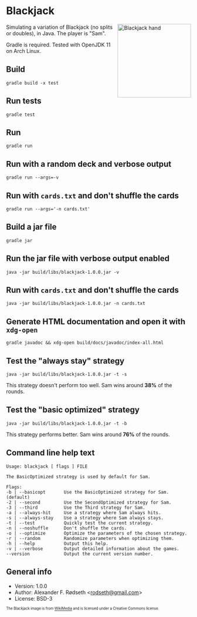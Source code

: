# Blackjack

<a href="https://commons.wikimedia.org/wiki/File:Winning_Blackjack_hand_%285857826966%29.jpg"><img alt="Blackjack hand" align="right" src="https://upload.wikimedia.org/wikipedia/commons/2/2f/Winning_Blackjack_hand_%285857826966%29.jpg" width=200></a>

Simulating a variation of Blackjack (no splits or doubles), in Java. The player is "Sam".

Gradle is required. Tested with OpenJDK 11 on Arch Linux.

## Build

    gradle build -x test

## Run tests

    gradle test

## Run

    gradle run

## Run with a random deck and verbose output

    gradle run --args=-v

## Run with `cards.txt` and don't shuffle the cards

    gradle run --args='-n cards.txt'

## Build a jar file

    gradle jar

## Run the jar file with verbose output enabled

    java -jar build/libs/blackjack-1.0.0.jar -v

## Run with `cards.txt` and don't shuffle the cards

    java -jar build/libs/blackjack-1.0.0.jar -n cards.txt

## Generate HTML documentation and open it with `xdg-open`

    gradle javadoc && xdg-open build/docs/javadoc/index-all.html

## Test the "always stay" strategy

    java -jar build/libs/blackjack-1.0.0.jar -t -s

This strategy doesn't perform too well. Sam wins around **38%** of the rounds.

## Test the "basic optimized" strategy

    java -jar build/libs/blackjack-1.0.0.jar -t -b

This strategy performs better. Sam wins around **76%** of the rounds.

## Command line help text

```
Usage: blackjack [ flags ] FILE

The BasicOptimized strategy is used by default for Sam.

Flags:
-b | --basicopt       Use the BasicOptimized strategy for Sam. (default)
-2 | --second         Use the SecondOptimized strategy for Sam.
-3 | --third          Use the Third strategy for Sam.
-a | --always-hit     Use a strategy where Sam always hits.
-s | --always-stay    Use a strategy where Sam always stays.
-t | --test           Quickly test the current strategy.
-n | --noshuffle      Don't shuffle the cards.
-o | --optimize       Optimize the parameters of the chosen strategy.
-r | --random         Randomize parameters when optimizing them.
-h | --help           Output this help.
-v | --verbose        Output detailed information about the games.
--version             Output the current version number.
```

## General info

* Version: 1.0.0
* Author: Alexander F. Rødseth &lt;rodseth@gmail.com&gt;
* License: BSD-3

<sup><sub>The Blackjack image is from [WikiMedia](https://commons.wikimedia.org/wiki/File:Winning_Blackjack_hand_%285857826966%29.jpg) and is licensed under a Creative Commons license.</sub></sup>
